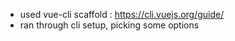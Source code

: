 
- used vue-cli scaffold : https://cli.vuejs.org/guide/
- ran through cli setup, picking some options
